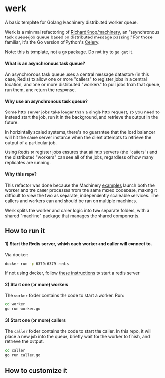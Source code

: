 # werk
A basic template for Golang Machinery distributed worker queue.

Werk is a minimal refactoring of [RichardKnop/machinery](https://github.com/RichardKnop/machinery), an "asynchronous task queue/job queue based on distributed message passing." For those familiar, it's the Go version of Python's [Celery](https://github.com/celery/celery).

Note: this is template, not a go package. Do not try to `go get` it.

#### What is an asynchronous task queue?

An asynchronous task queue uses a central message datastore (in this case, Redis) to allow one or more "callers" to register jobs in a central location, and one or more distributed "workers" to pull jobs from that queue, run them, and return the response.

#### Why use an asynchronous task queue?

Some http server jobs take longer than a single http request, so you need to instead start the job, run it in the background, and retrieve the output in the future. 

In horizintally scaled systems, there's no guarantee that the load balancer will hit the same server instance when the client attempts to retrieve the output of a particular job.

Using Redis to register jobs ensures that all http servers (the "callers") and the distributed "workers" can see all of the jobs, regardless of how many replicates are running.

#### Why this repo?
This refactor was done because the Machinery [examples](https://github.com/RichardKnop/machinery/tree/master/example/redis) launch both the worker and the caller processes from the same mixed codebase, making it difficult to view the two as separate, independently scaleable services. The callers and workers can and should be ran on multiple machines.

Werk splits the worker and caller logic into two separate folders, with a shared "machine" package that manages the shared components.

## How to run it

#### 1) Start the Redis server, which each worker and caller will connect to.
Via docker:
```bash
docker run -p 6379:6379 redis
```
If not using docker, follow [these instructions](https://redis.io/topics/quickstart) to start a redis server

#### 2) Start one (or more) workers

The `worker` folder contains the code to start a worker. Run:
```bash
cd worker
go run worker.go
```

#### 3) Start one (or more) callers

The `caller` folder contains the code to start the caller. 
In this repo, it will place a new job into the queue, briefly wait for the worker to finish, and retrieve the output.
```bash
cd caller
go run caller.go
```

## How to customize it
